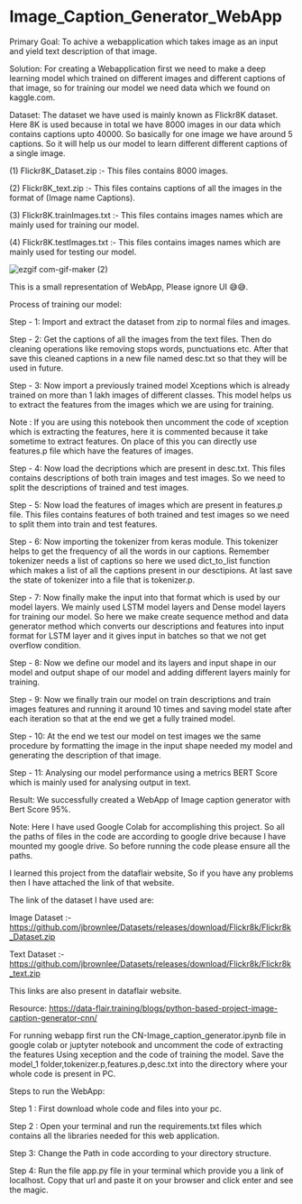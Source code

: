 # Image_Caption_Generator_WebApp

Primary Goal: To achive a webapplication which takes image as an input and yield text description of that image.  


Solution: For creating a Webapplication first we need to make a deep learning model which trained on different images and different captions of that image, so for training our model we need data which we found on kaggle.com.

Dataset: The dataset we have used is mainly known as Flickr8K dataset. Here 8K is used because in total we have 8000 images in our data which contains captions upto 40000. So basically for one image we have around 5 captions. So it will help us our model to learn different different captions of a single image.

(1) Flickr8K_Dataset.zip :- This files contains 8000 images.

(2) Flickr8K_text.zip :- This files contains captions of all the images in the format of (Image name  Captions).

(3) Flickr8K.trainImages.txt :- This files contains images names which are mainly used for training our model.

(4) Flickr8K.testImages.txt :- This files contains images names which are mainly used for testing our model. 

![ezgif com-gif-maker (2)](https://user-images.githubusercontent.com/87935713/210999671-9afbb0b2-5f2b-45a3-a03b-5bb95be94a51.gif)

   This is a small representation of WebApp, Please ignore UI 😅😅.

Process of training our model:

Step - 1: Import and extract the dataset from zip to normal files and images. 

Step - 2: Get the captions of all the images from the text files. Then do cleaning operations like removing stops words, punctuations etc. After that save this cleaned captions in a new file named desc.txt so that they will be used in future.

Step - 3: Now import a previously trained model Xceptions which is already trained on more than 1 lakh images of different classes. This model helps us to extract the features from the images which we are using for training.

Note : If you are using this notebook then uncomment the code of xception which is extracting the features, here it is commented because it take sometime to extract features. On place of this you can directly use features.p file which have the features of images.

Step - 4: Now load the decriptions which are present in desc.txt. This files contains descriptions of both train images and test images. So we need to split the descriptions of trained and test images.

Step - 5: Now load the features of images which are present in features.p file. This files contains features of both trained and test images so we need to split them into train and test features.

Step - 6: Now importing the tokenizer from keras module. This tokenizer helps to get the frequency of all the words in our captions. Remember tokenizer needs a list of captions so here we used dict_to_list function which makes a list of all the captions present in our desctipions. At last save the state of tokenizer into a file that is tokenizer.p.

Step - 7: Now finally make the input into that format which is used by our model layers. We mainly used LSTM model layers and Dense model layers for training our model. So here we make create sequence method and data generator method which converts our descriptions and features into input format for LSTM layer and it gives input in batches so that we not get overflow condition.

Step - 8: Now we define our model and its layers and input shape in our model and output shape of our model and adding different layers mainly for training.

Step - 9: Now we finally train our model on train descriptions and train images features and running it around 10 times and saving model state after each iteration so that at the end we get a fully trained model.

Step - 10: At the end we test our model on test images we the same procedure by formatting the image in the input shape needed my model and generating the description of that image.

Step - 11: Analysing our model performance using a metrics BERT Score which is mainly used for analysing output in text.

Result: We successfully created a WebApp of Image caption generator with Bert Score 95%.



Note: Here I have used Google Colab for accomplishing this project.
So all the paths of files in the code are according to google drive because I have mounted my google drive.
So before running the code please ensure all the paths.

I learned this project from the dataflair website, So if you have any problems then I have attached the link of that website. 

The link of the dataset I have used are:

Image Dataset :- https://github.com/jbrownlee/Datasets/releases/download/Flickr8k/Flickr8k_Dataset.zip

Text Dataset :- https://github.com/jbrownlee/Datasets/releases/download/Flickr8k/Flickr8k_text.zip

This links are also present in dataflair website.

Resource:
https://data-flair.training/blogs/python-based-project-image-caption-generator-cnn/

For running webapp first run the CN-Image_caption_generator.ipynb file in google colab or juptyter notebook and uncomment the code of extracting the features Using xeception and the code of training the model. Save the model_1 folder,tokenizer.p,features.p,desc.txt into the directory where your whole code is present in PC.

Steps to run the WebApp:

Step 1 : First download whole code and files into your pc.

Step 2 : Open your terminal and run the requirements.txt files which contains all the libraries needed for this web application.

Step 3: Change the Path in code according to your directory structure.

Step 4: Run the file app.py file in your terminal which provide you a link of localhost. Copy that url and paste it on your browser and click enter and see the magic.
